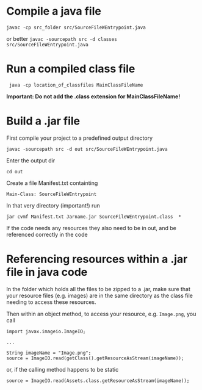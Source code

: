 
# Compile a java file
```javac -cp src_folder src/SourceFileWEntrypoint.java ```

or better 
```javac -sourcepath src -d classes src/SourceFileWEntrypoint.java```

# Run a compiled class file
``` java -cp location_of_classfiles MainClassFileName```

 
**Important: Do not add the .class extension for MainClassFileName!**

# Build a .jar file
First compile your project to a predefined output directory


```javac -sourcepath src -d out src/SourceFileWEntrypoint.java```


Enter the output dir

```cd out ```

Create a file Manifest.txt containting

```Main-Class: SourceFileWEntrypoint```

In that very directory (important!) run

``` jar cvmf Manifest.txt Jarname.jar SourceFileWEntrypoint.class  * ```

If the code needs any resources they also need to be in out, and be referenced correctly in the code

# Referencing resources within a .jar file in java code

In the folder which holds all the files to be zipped to a .jar, make sure that your resource files (e.g. images) are in the same directory as the class file needing to access these resources.

Then within an object method, to access your resource, e.g. ```Image.png```, you call

```
import javax.imageio.ImageIO;

...

String imageName = "Image.png";
source = ImageIO.read(getClass().getResourceAsStream(imageName));
```

or, if the calling method happens to be static

```
source = ImageIO.read(Assets.class.getResourceAsStream(imageName));
```

  
